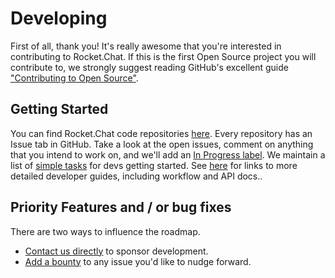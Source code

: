 # Developing

First of all, thank you! It's really awesome that you're interested in
contributing to Rocket.Chat. If this is the first Open Source project
you will contribute to, we strongly suggest reading GitHub's excellent
guide ["Contributing to Open
Source"](https://guides.github.com/activities/contributing-to-open-source/).

## Getting Started

You can find Rocket.Chat code repositories
[here](https://github.com/RocketChat). Every repository has an Issue tab
in GitHub. Take a look at the open issues, comment on anything that
you intend to work on, and we'll add an [In Progress
label](https://github.com/RocketChat/Rocket.Chat/labels/stat%3A%20in%20progress).
We maintain a list of [simple
tasks](https://github.com/RocketChat/Rocket.Chat/labels/contrib%3A%20easy)
for devs getting started.
See [here](/6.%20Developer%20Guides/) for links to more detailed
developer guides, including workflow and API docs..

## Priority Features and / or bug fixes

There are two ways to influence the roadmap.

* [Contact us directly](https://rocket.chat/contact) to sponsor development.
* [Add a bounty](https://www.bountysource.com/teams/rocketchat) to any
  issue you'd like to nudge forward.

